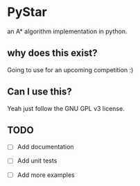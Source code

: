 # PyStar

an A* algorithm implementation in python.

## why does this exist?
Going to use for an upcoming competition :)

## Can I use this?
Yeah just follow the GNU GPL v3 license.


## TODO
- [ ] Add documentation
- [ ] Add unit tests
- [ ] Add more examples

